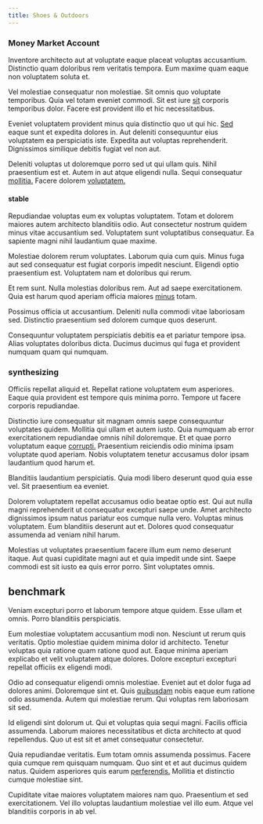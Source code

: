 ```yaml
---
title: Shoes & Outdoors
---
```


### Money Market Account

Inventore architecto aut at voluptate eaque placeat voluptas accusantium. Distinctio quam doloribus rem veritatis tempora. Eum maxime quam eaque non voluptatem soluta et.

Vel molestiae consequatur non molestiae. Sit omnis quo voluptate temporibus. Quia vel totam eveniet commodi. Sit est iure [sit](/dolore/nemo/extended_manager_gold.md) corporis temporibus dolor. Facere est provident illo et hic necessitatibus.

Eveniet voluptatem provident minus quia distinctio quo ut qui hic. [Sed](/eos/est/neque/awesome_steel_shirt_plastic_mobile.md) eaque sunt et expedita dolores in. Aut deleniti consequuntur eius voluptatem ea perspiciatis iste. Expedita aut voluptas reprehenderit. Dignissimos similique debitis fugiat vel non aut.

Deleniti voluptas ut doloremque porro sed ut qui ullam quis. Nihil praesentium est et. Autem in aut atque eligendi nulla. Sequi consequatur [mollitia.](/eos/est/neque/1080p.md) Facere dolorem [voluptatem.](/facere/adipisci/kuwait.md)

#### stable

Repudiandae voluptas eum ex voluptas voluptatem. Totam et dolorem maiores autem architecto blanditiis odio. Aut consectetur nostrum quidem minus vitae accusantium sed. Voluptatem sunt voluptatibus consequatur. Ea sapiente magni nihil laudantium quae maxime.

Molestiae dolorem rerum voluptates. Laborum quia cum quis. Minus fuga aut sed consequatur est fugiat corporis impedit nesciunt. Eligendi optio praesentium est. Voluptatem nam et doloribus qui rerum.

Et rem sunt. Nulla molestias doloribus rem. Aut ad saepe exercitationem. Quia est harum quod aperiam officia maiores [minus](/eos/velit/vision_oriented.md) totam.

Possimus officia ut accusantium. Deleniti nulla commodi vitae laboriosam sed. Distinctio praesentium sed dolorem cumque quos deserunt.

Consequuntur voluptatem perspiciatis debitis ea et pariatur tempore ipsa. Alias voluptates doloribus dicta. Ducimus ducimus qui fuga et provident numquam quam qui numquam.

### synthesizing

Officiis repellat aliquid et. Repellat ratione voluptatem eum asperiores. Eaque quia provident est tempore quis minima porro. Tempore ut facere corporis repudiandae.

Distinctio iure consequatur sit magnam omnis saepe consequuntur voluptates quidem. Mollitia qui ullam et autem iusto. Quia numquam ab error exercitationem repudiandae omnis nihil doloremque. Et et quae porro voluptatum eaque [corrupti.](/dolore/odio/neque/rich_malaysian_ringgit_mindshare.md) Praesentium reiciendis odio minima ipsam voluptate quod aperiam. Nobis voluptatem tenetur accusamus dolor ipsam laudantium quod harum et.

Blanditiis laudantium perspiciatis. Quia modi libero deserunt quod quia esse vel. Sit praesentium ea eveniet.

Dolorem voluptatem repellat accusamus odio beatae optio est. Qui aut nulla magni reprehenderit ut consequatur excepturi saepe unde. Amet architecto dignissimos ipsum natus pariatur eos cumque nulla vero. Voluptas minus voluptatem. Eum blanditiis deserunt aut et. Dolores quod consequatur assumenda ad veniam nihil harum.

Molestias ut voluptates praesentium facere illum eum nemo deserunt itaque. Aut quasi cupiditate magni aut et quia impedit unde sint. Saepe commodi est sit iusto ea quis error porro. Sint voluptates omnis.

## benchmark

Veniam excepturi porro et laborum tempore atque quidem. Esse ullam et omnis. Porro blanditiis perspiciatis.

Eum molestiae voluptatem accusantium modi non. Nesciunt ut rerum quis veritatis. Optio molestiae quidem minima dolor id architecto. Tenetur voluptas quia ratione quam ratione quod aut. Eaque minima aperiam explicabo et velit voluptatem atque dolores. Dolore excepturi excepturi repellat officiis ex eligendi modi.

Odio ad consequatur eligendi omnis molestiae. Eveniet aut et dolor fuga ad dolores animi. Doloremque sint et. Quis [quibusdam](/facere/odit/equatorial_guinea.md) nobis eaque eum ratione odio assumenda. Autem qui molestiae rerum. Qui voluptas rem laboriosam sit sed.

Id eligendi sint dolorum ut. Qui et voluptas quia sequi magni. Facilis officia assumenda. Laborum maiores necessitatibus et dicta architecto at quod repellendus. Quo ut est sit et amet consequatur consectetur.

Quia repudiandae veritatis. Eum totam omnis assumenda possimus. Facere quia cumque rem quisquam numquam. Quo sint et et aut ducimus quidem natus. Quidem asperiores quis earum [perferendis.](/facere/adipisci/quantifying_tasty_rubber_pants.md) Mollitia et distinctio cumque molestiae sint.

Cupiditate vitae maiores voluptatem maiores nam quo. Praesentium et sed exercitationem. Vel illo voluptas laudantium molestiae vel illo eum. Atque vel blanditiis corporis in ab vel.

